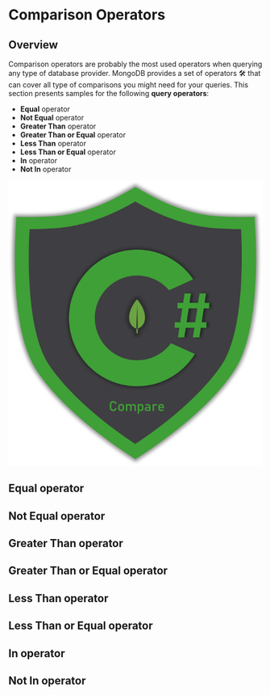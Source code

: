 # Comparison Operators

## Overview

Comparison operators are probably the most used operators when querying any type of database provider. MongoDB provides a set of operators 🛠 that can cover all type of comparisons you might need for your queries. This section presents samples for the following **query operators**:

* **Equal** operator
* **Not Equal** operator
* **Greater Than** operator
* **Greater Than or Equal** operator
* **Less Than** operator
* **Less Than or Equal** operator
* **In** operator
* **Not In** operator

![Comparison Operators](../.gitbook/assets/compare.png)

## 

## Equal operator



## Not Equal operator



## Greater Than operator



## Greater Than or Equal operator



## Less Than operator



## Less Than or Equal operator



## In operator



## Not In operator

